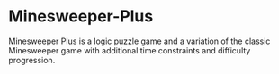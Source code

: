 # Minesweeper-Plus

Minesweeper Plus is a logic puzzle game and a variation of the classic Minesweeper game with additional time constraints and difficulty progression.
